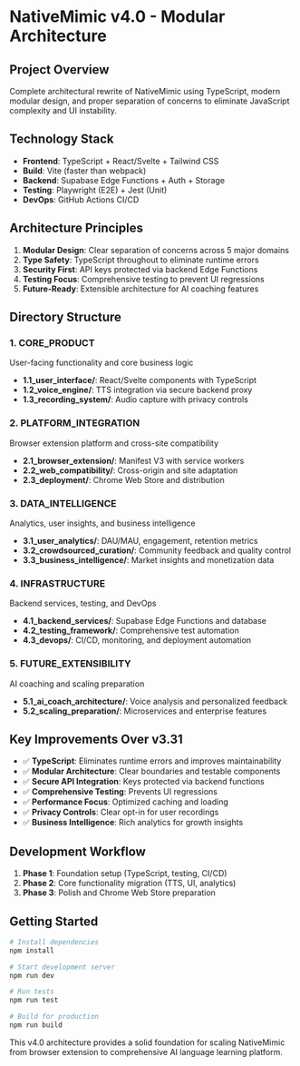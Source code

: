 # NativeMimic v4.0 - Modular Architecture

## Project Overview
Complete architectural rewrite of NativeMimic using TypeScript, modern modular design, and proper separation of concerns to eliminate JavaScript complexity and UI instability.

## Technology Stack
- **Frontend**: TypeScript + React/Svelte + Tailwind CSS
- **Build**: Vite (faster than webpack)
- **Backend**: Supabase Edge Functions + Auth + Storage
- **Testing**: Playwright (E2E) + Jest (Unit)
- **DevOps**: GitHub Actions CI/CD

## Architecture Principles
1. **Modular Design**: Clear separation of concerns across 5 major domains
2. **Type Safety**: TypeScript throughout to eliminate runtime errors
3. **Security First**: API keys protected via backend Edge Functions
4. **Testing Focus**: Comprehensive testing to prevent UI regressions
5. **Future-Ready**: Extensible architecture for AI coaching features

## Directory Structure

### 1. CORE_PRODUCT
User-facing functionality and core business logic
- **1.1_user_interface/**: React/Svelte components with TypeScript
- **1.2_voice_engine/**: TTS integration via secure backend proxy
- **1.3_recording_system/**: Audio capture with privacy controls

### 2. PLATFORM_INTEGRATION  
Browser extension platform and cross-site compatibility
- **2.1_browser_extension/**: Manifest V3 with service workers
- **2.2_web_compatibility/**: Cross-origin and site adaptation
- **2.3_deployment/**: Chrome Web Store and distribution

### 3. DATA_INTELLIGENCE
Analytics, user insights, and business intelligence
- **3.1_user_analytics/**: DAU/MAU, engagement, retention metrics
- **3.2_crowdsourced_curation/**: Community feedback and quality control
- **3.3_business_intelligence/**: Market insights and monetization data

### 4. INFRASTRUCTURE
Backend services, testing, and DevOps
- **4.1_backend_services/**: Supabase Edge Functions and database
- **4.2_testing_framework/**: Comprehensive test automation
- **4.3_devops/**: CI/CD, monitoring, and deployment automation

### 5. FUTURE_EXTENSIBILITY
AI coaching and scaling preparation
- **5.1_ai_coach_architecture/**: Voice analysis and personalized feedback
- **5.2_scaling_preparation/**: Microservices and enterprise features

## Key Improvements Over v3.31
- ✅ **TypeScript**: Eliminates runtime errors and improves maintainability
- ✅ **Modular Architecture**: Clear boundaries and testable components  
- ✅ **Secure API Integration**: Keys protected via backend functions
- ✅ **Comprehensive Testing**: Prevents UI regressions
- ✅ **Performance Focus**: Optimized caching and loading
- ✅ **Privacy Controls**: Clear opt-in for user recordings
- ✅ **Business Intelligence**: Rich analytics for growth insights

## Development Workflow
1. **Phase 1**: Foundation setup (TypeScript, testing, CI/CD)
2. **Phase 2**: Core functionality migration (TTS, UI, analytics)
3. **Phase 3**: Polish and Chrome Web Store preparation

## Getting Started
```bash
# Install dependencies
npm install

# Start development server
npm run dev

# Run tests
npm run test

# Build for production
npm run build
```

This v4.0 architecture provides a solid foundation for scaling NativeMimic from browser extension to comprehensive AI language learning platform.